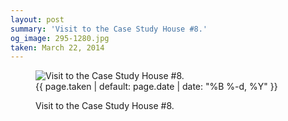 ```yaml
---
layout: post
summary: 'Visit to the Case Study House #8.'
og_image: 295-1280.jpg
taken: March 22, 2014
---
```


<figure class="post">
<img alt="Visit to the Case Study House #8." sizes="(min-width: 700px) 50vw, calc(100vw - 2rem)" src="{{ site.assets_url }}/295-640.jpg" srcset="{{ site.assets_url }}/295-1280.jpg 1280w, {{ site.assets_url }}/295-960.jpg 960w, {{ site.assets_url }}/295-640.jpg 640w, {{ site.assets_url }}/295-320.jpg 320w"/>
<figcaption>
<time>{{ page.taken | default: page.date | date: "%B %-d, %Y" }}</time>
<p>Visit to the Case Study House #8.</p>
</figcaption>
</figure>
